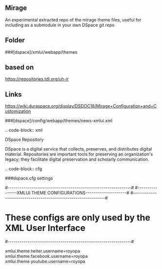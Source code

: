 Mirage
-----

An experimental extracted repo of the mirage theme files, useful for including as a submodule in your own DSpace git repo

Folder
--

###[dspace]/xmlui/webapp/themes


based on 
---

https://repositories.tdl.org/uh-ir

Links
---

https://wiki.duraspace.org/display/DSDOC18/Mirage+Configuration+and+Customization

###[dspace]/config/webapp/themes/news-xmlui.xml

.. code-block:: xml
<?xml version="1.0" encoding="UTF-8" ?>
<document xmlns="http://di.tamu.edu/DRI/1.0/" xmlns:i18n="http://apache.org/cocoon/i18n/2.1" version="1.1">
	<body>
		<div id="file.news.div.news" n="news" rend="primary">
			<head>DSpace Repository</head>
			<p>DSpace is a digital service that collects, preserves, and distributes digital material. Repositories are important tools for preserving an organization&apos;s legacy; they facilitate digital preservation and scholarly communication.</p>
			<p></p>
			<p></p>
			<p></p>
		</div>
	</body>
	<options/>
	<meta>
		<userMeta/>
		<pageMeta/>
		<repositoryMeta/>
	</meta>
</document>

.. code-block:: cfg

###dspace.cfg settings

#---------------------------------------------------------------#
#----------------XMLUI THEME CONFIGURATIONS---------------------#
#---------------------------------------------------------------#
# These configs are only used by the XML User Interface         #
#---------------------------------------------------------------#

xmlui.theme.twiter.username=royopa
xmlui.theme.facebook.username=royopa
xmlui.theme.youtube.username=royopa
